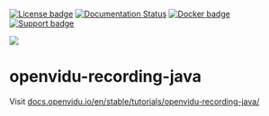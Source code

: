 [![License badge](https://img.shields.io/badge/license-Apache2-orange.svg)](http://www.apache.org/licenses/LICENSE-2.0)
[![Documentation Status](https://readthedocs.org/projects/openviduio-docs/badge/?version=stable)](https://docs.openvidu.io/en/stable/?badge=stable)
[![Docker badge](https://img.shields.io/docker/pulls/openvidu/openvidu-server-kms.svg)](https://hub.docker.com/r/openvidu/openvidu-server-kms)
[![Support badge](https://img.shields.io/badge/support-sof-yellowgreen.svg)](https://openvidu.discourse.group/)

[![][OpenViduLogo]](http://openvidu.io)

openvidu-recording-java
===

Visit [docs.openvidu.io/en/stable/tutorials/openvidu-recording-java/](http://docs.openvidu.io/en/stable/tutorials/openvidu-recording-java/)

[OpenViduLogo]: https://secure.gravatar.com/avatar/5daba1d43042f2e4e85849733c8e5702?s=120
